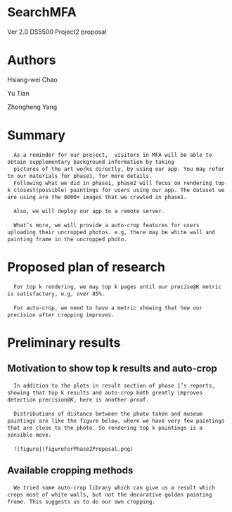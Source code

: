 # SearchMFA
Ver 2.0
DS5500 Project2 proposal


# Authors
Hsiang-wei Chao

Yu Tian

Zhongheng Yang

# 	Summary

      As a reminder for our project,  visitors in MFA will be able to obtain supplementary background information by taking 
      pictures of the art works directly, by using our app. You may refer to our materials for phase1, for more details.
      Following what we did in phase1, phase2 will focus on rendering top k closest(possible) paintings for users using our app. The dataset we are using are the 8000+ images that we crawled in phase1.

      Also, we will deploy our app to a remote server.

      What’s more, we will provide a auto-crop features for users uploading their uncropped photos. e.g, there may be white wall and painting frame in the uncropped photo.
        
# 	Proposed plan of research	 

      For top k rendering, we may top k pages until our precise@K metric is satisfactory, e.g, over 85%. 

      For auto-crop, we need to have a metric showing that how our precision after cropping improves.
     

# 	Preliminary results

## 	Motivation to show top k results and auto-crop

      In addition to the plots in result section of phase 1’s reports, showing that top k results and auto-crop both greatly improves detection precision@K, here is another proof. 

      Distributions of distance between the photo taken and museum paintings are like the figure below, where we have very few paintings that are close to the photo. So rendering top k paintings is a sensible move.
      
      ![figure](figureForPhase2Proposal.png)

## 	Available cropping methods

      We tried some auto-crop library which can give us a result which crops most of white walls, but not the decorative golden painting frame. This suggests us to do our own cropping.
